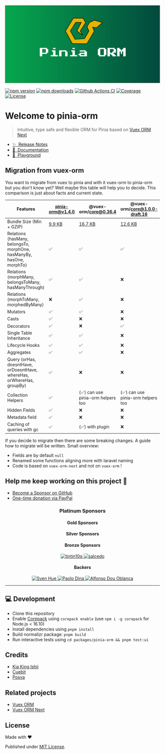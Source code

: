 [![Pinia ORM banner](./.github/assets/banner.png)](https://github.com/storm-tail/pinia-orm)

[![npm version][npm-version-src]][npm-version-href]
[![npm downloads][npm-downloads-src]][npm-downloads-href]
[![Github Actions CI][github-actions-ci-src]][github-actions-ci-href]
[![Coverage][code-coverage-src]][code-coverage-href]
[![License][license-src]][license-href]

# Welcome to pinia-orm

> Intuitive, type safe and flexible ORM for Pinia based on [Vuex ORM Next](https://github.com/vuex-orm/vuex-orm-next)

- [✨ &nbsp;Release Notes](https://pinia-orm.codedredd.de/changelog)
- [📖 &nbsp;Documentation](https://pinia-orm.codedredd.de)
- [👾 &nbsp;Playground](https://pinia-orm-play.codedredd.de)

## Migration from vuex-orm

You want to migrate from vuex to pinia and with it vuex-orm to pinia-orm but you don't know yet?
Well maybe this table will help you to decide. This comparison is just about facts and current state.

| Features                                                               | pinia-orm@v1.4.0                                           | @vuex-orm/core@0.36.4                                             | @vuex-orm/core@1.0.0-draft.16                                             |
|------------------------------------------------------------------------|------------------------------------------------------------| ----------------------------------------------------------------- | ------------------------------------------------------------------------- |
| Bundle Size (Min + GZIP)                                               | [9.9 KB](https://bundlephobia.com/package/pinia-orm@1.4.0) | [16.7 KB](https://bundlephobia.com/package/@vuex-orm/core@0.36.4) | [12.6 KB](https://bundlephobia.com/package/@vuex-orm/core@1.0.0-draft.16) |
| Relations (hasMany, belongsTo, morphOne, hasManyBy, hasOne, morphTo)   | ✅                                                          | ✅                                                                | ✅                                                                        |
| Relations (morphMany, belongsToMany, hasManyThrough)                   | ✅                                                          | ✅                                                                | ❌                                                                        |
| Relations (morphToMany, morphedByMany)                                 | ❌                                                          | ✅                                                                | ❌                                                                        |
| Mutators                                                               | ✅                                                          | ✅                                                                | ❌                                                                        |
| Casts                                                                  | ✅                                                          | ❌                                                                | ❌                                                                        |
| Decorators                                                             | ✅                                                          | ❌                                                                | ✅                                                                        |
| Single Table Inheritance                                               | ✅                                                          | ✅                                                                | ❌                                                                        |
| Lifecycle Hooks                                                        | ✅                                                          | ✅                                                                | ❌                                                                        |
| Aggregates                                                             | ✅                                                          | ✅                                                                | ❌                                                                        |
| Query (orHas, doesntHave, orDoesntHave, whereHas, orWhereHas, groupBy) | ✅                                                          | ❌                                                                | ❌                                                                        |
| Collection Helpers                                                     | ✅                                                          | (✅) can use pinia-orm helpers too                                | (✅) can use pinia-orm helpers too                                        |
| Hidden Fields                                                          | ✅                                                          | ❌                                                                | ❌                                                                        |
| Metadata field                                                         | ✅                                                          | ❌                                                                | ❌                                                                        |
| Caching of queries with gc                                             | ✅                                                          | (✅) with plugin                                                  | ❌                                                                        |

If you decide to migrate then there are some breaking changes. A guide how to migrate will be written.
Small overview:

- Fields are by default `null`
- Renamed some functions aligning more with laravel naming
- Code is based on `vuex-orm-next` and not on `vuex-orm` !

## Help me keep working on this project 💚

- [Become a Sponsor on GitHub](https://github.com/sponsors/codedredd)
- [One-time donation via PayPal](https://paypal.me/dredd1984)

<!--sponsors start-->
<h3 align="center">Platinum Sponsors</h3>
<p align="center">
</p>

<h4 align="center">Gold Sponsors</h4>
<p align="center">
</p>

<h4 align="center">Silver Sponsors</h4>
<p align="center">
</p>

<h4 align="center">Bronze Sponsors</h4>
<p align="center">
  <a href="https://github.com/tintin10q" target="_blank" rel="noopener noreferrer">
    <picture>
      <source srcset="https://avatars.githubusercontent.com/u/24190849?v=4" media="(prefers-color-scheme: dark)" height="26px" alt="tintin10q" />
      <img src="https://avatars.githubusercontent.com/u/24190849?v=4" height="26px" alt="tintin10q" />
    </picture>
  </a>
  <a href="https://github.com/salcedo" target="_blank" rel="noopener noreferrer">
    <picture>
      <source srcset="https://avatars.githubusercontent.com/u/823026?v=4" media="(prefers-color-scheme: dark)" height="26px" alt="salcedo" />
      <img src="https://avatars.githubusercontent.com/u/823026?v=4" height="26px" alt="salcedo" />
    </picture>
  </a>
</p>

<h4 align="center">Backers</h4>
<p align="center">
  <a href="https://github.com/svenhue" target="_blank" rel="noopener noreferrer">
    <picture>
      <source srcset="https://avatars.githubusercontent.com/u/83905274?v=4" media="(prefers-color-scheme: dark)" height="26px" alt="Sven Hue" />
      <img src="https://avatars.githubusercontent.com/u/83905274?v=4" height="26px" alt="Sven Hue" />
    </picture>
  </a>
  <a href="https://github.com/paolodina" target="_blank" rel="noopener noreferrer">
    <picture>
      <source srcset="https://avatars.githubusercontent.com/u/1157401?v=4" media="(prefers-color-scheme: dark)" height="26px" alt="Paolo Dina" />
      <img src="https://avatars.githubusercontent.com/u/1157401?v=4" height="26px" alt="Paolo Dina" />
    </picture>
  </a>
  <a href="https://github.com/alfonsodou" target="_blank" rel="noopener noreferrer">
    <picture>
      <source srcset="https://avatars.githubusercontent.com/u/1931360?v=4" media="(prefers-color-scheme: dark)" height="26px" alt="Alfonso Dou Oblanca" />
      <img src="https://avatars.githubusercontent.com/u/1931360?v=4" height="26px" alt="Alfonso Dou Oblanca" />
    </picture>
  </a>
</p>

<!--sponsors end-->

---

## 💻 Development

- Clone this repository
- Enable [Corepack](https://github.com/nodejs/corepack) using `corepack enable` (use `npm i -g corepack` for Node.js < 16.10)
- Install dependencies using `pnpm install`
- Build normalizr package: `pnpm build`
- Run interactive tests using `cd packages/pinia-orm && pnpm test:ui`

## Credits

- [Kia King Ishii](https://github.com/kiaking)
- [Cuebit](https://github.com/cuebit)
- [Posva](https://github.com/posva)

## Related projects

- [Vuex ORM](https://github.com/vuex-orm/vuex-orm)
- [Vuex ORM Next](https://github.com/vuex-orm/vuex-orm-next)

## License

Made with ❤️

Published under [MIT License](./LICENCE).

<!-- Badges -->

[npm-version-src]: https://img.shields.io/npm/v/pinia-orm/latest.svg
[code-coverage-src]: https://img.shields.io/codecov/c/github/CodeDredd/pinia-orm?logo=Codecov&logoColor=white&token=BYLAJJOOLS
[code-coverage-href]: https://app.codecov.io/gh/CodeDredd/pinia-orm
[npm-version-href]: https://npmjs.com/package/pinia-orm
[npm-downloads-src]: https://img.shields.io/npm/dm/pinia-orm.svg
[npm-downloads-href]: https://npmjs.com/package/pinia-orm
[github-actions-ci-src]: https://github.com/codedredd/pinia-orm/actions/workflows/ci.yml/badge.svg
[github-actions-ci-href]: https://github.com/codedredd/pinia-orm/actions?query=workflow%3Aci
[license-src]: https://img.shields.io/npm/l/pinia-orm.svg
[license-href]: https://npmjs.com/package/pinia-orm
